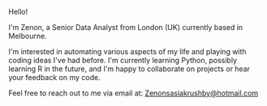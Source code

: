 Hello! 

I'm Zenon, a Senior Data Analyst from London (UK) currently based in Melbourne. 

I'm interested in automating various aspects of my life and playing with coding ideas I've had before.
I'm currently learning Python, possibly learning R in the future, and I'm happy to collaborate on projects or hear your feedback on my code.

Feel free to reach out to me via email at: Zenonsasiakrushby@hotmail.com
